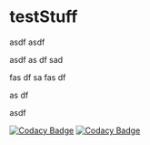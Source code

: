 # testStuff



asdf
asdf

asdf
as
df
sad

fas
df
sa
fas
df

as
df

asdf

[![Codacy Badge](https://api.codacy.com/project/badge/Grade/558cb50a77ed4e3b812e1645e1799b88)](https://www.codacy.com/app/dreigada/testStuff?utm_source=github.com&utm_medium=referral&utm_content=DReigada/testStuff&utm_campaign=badger)
[![Codacy Badge](https://api.codacy.com/project/badge/Grade/f4388fe27e804aa8926c32ceb634e899)](https://www.codacy.com/app)
